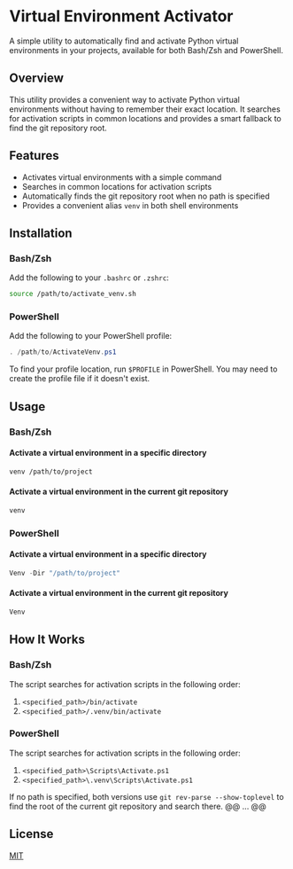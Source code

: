 # Virtual Environment Activator

A simple utility to automatically find and activate Python virtual environments in your projects, available for both Bash/Zsh and PowerShell.

## Overview

This utility provides a convenient way to activate Python virtual environments without having to remember their exact location. It searches for activation scripts in common locations and provides a smart fallback to find the git repository root.

## Features

- Activates virtual environments with a simple command
- Searches in common locations for activation scripts
- Automatically finds the git repository root when no path is specified
- Provides a convenient alias `venv` in both shell environments

## Installation

### Bash/Zsh

Add the following to your `.bashrc` or `.zshrc`:

```bash
source /path/to/activate_venv.sh
```

### PowerShell

Add the following to your PowerShell profile:

```powershell
. /path/to/ActivateVenv.ps1
```

To find your profile location, run `$PROFILE` in PowerShell. You may need to create the profile file if it doesn't exist.

## Usage

### Bash/Zsh

#### Activate a virtual environment in a specific directory

```bash
venv /path/to/project
```

#### Activate a virtual environment in the current git repository

```bash
venv
```

### PowerShell

#### Activate a virtual environment in a specific directory

```powershell
Venv -Dir "/path/to/project"
```

#### Activate a virtual environment in the current git repository

```powershell
Venv
```

## How It Works

### Bash/Zsh
The script searches for activation scripts in the following order:
1. `<specified_path>/bin/activate`
2. `<specified_path>/.venv/bin/activate`

### PowerShell
The script searches for activation scripts in the following order:
1. `<specified_path>\Scripts\Activate.ps1`
2. `<specified_path>\.venv\Scripts\Activate.ps1`

If no path is specified, both versions use `git rev-parse --show-toplevel` to find the root of the current git repository and search there.
@@ ... @@

## License

[MIT](LICENSE)
